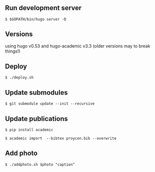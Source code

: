 
## Run development server

``$ $GOPATH/bin/hugo server -D``

## Versions

using hugo v0.53 and hugo-academic v3.3
(older versions may to break things!)

## Deploy

``$ ./deploy.sh``

## Update submodules

``$ git submodule update --init --recursive``

## Update publications


``$ pip install academic``

``$ academic import  --bibtex proycon.bib --overwrite``

## Add photo

``$ ./addphoto.sh $photo "caption"``
